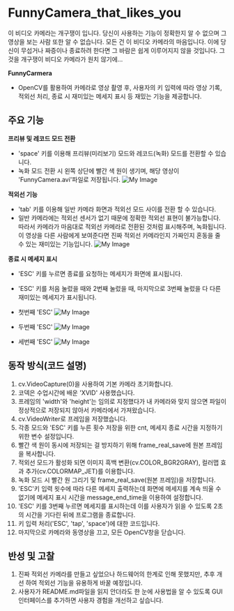 # FunnyCamera_that_likes_you
이 비디오 카메라는 개구쟁이 입니다. 당신이 사용하는 기능이 정확한지 알 수 없으며 그 영상을 보는 사람 또한 알 수 없습니다. 모든 건 이 비디오 카메라의 마음입니다. 이에 당신이 무섭거나 짜증이나 종료하려 한다면 그 바람은 쉽게 이루어지지 않을 것입니다. 그것을 개구쟁이 비디오 카메라가 원치 않기에...

**FunnyCarmera**
- OpenCV를 활용하여 카메라로 영상 촬영 후, 사용자의 키 입력에 따라 영상 기록, 적외선 처리, 종료 시 재미있는 메세지 표시 등 재밌는 기능을 제공합니다.

## 주요 기능
**프리뷰 및 레코드 모드 전환**
- 'space' 키를 이용해 프리뷰(미리보기) 모드와 레코드(녹화) 모드를 전환할 수 있습니다.
- 녹화 모드 전환 시 왼쪽 상단에 빨간 색 원이 생기며, 해당 영상이 'FunnyCamera.avi'파일로 저장됩니다.
![My Image](Frekion2002/FunnyCamera_that_likes_you/blob/main/빨간%20원%20표시%20스크립트.jpg)

**적외선 기능**
- 'tab' 키를 이용해 일반 카메라 화면과 적외선 모드 사이를 전환 할 수 있습니다.
- 일반 카메라에는 적외선 센서가 없기 때문에 정확한 적외선 표현이 불가능합니다. 따라서 카메라가 마음대로 적외선 카메라로 전환된 것처럼 표시해주며, 녹화됩니다. 이 영상을 다른 사람에게 보여준다면 진짜 적외선 카메라인지 가짜인지 혼동을 줄 수 있는 재미있는 기능입니다.
![My Image](Frekion2002/FunnyCamera_that_likes_you/blob/main/적외선%20표시의%20스크립트.jpg)

**종료 시 메세지 표시**
- 'ESC' 키를 누르면 종료를 요청하는 메세지가 화면에 표시됩니다.
- 'ESC' 키를 처음 눌렀을 때와 2번째 눌렀을 때, 마지막으로 3번째 눌렀을 다 다른 재미있는 메세지가 표시됩니다.
- 첫번째 'ESC'
![My Image](Frekion2002/FunnyCamera_that_likes_you/blob/main/ESC%20한%20번%20눌렀을%20때%20메세지.jpg)

- 두번째 'ESC'
![My Image](Frekion2002/FunnyCamera_that_likes_you/blob/main/ESC%20두%20번%20눌렀을%20때%20메세지.jpg)

- 세번째 'ESC'
![My Image](Frekion2002/FunnyCamera_that_likes_you/blob/main/ESC%20세%20번%20눌렀을%20때%20메세지.jpg)


## 동작 방식(코드 설명)
1. cv.VideoCapture(0)을 사용하여 기본 카메라 초기화합니다.
2. 코덱은 수업시간에 배운 'XVID' 사용했습니다.
3. 프레임의 'width'와 'height'는 임의로 지정했다가 내 카메라와 맞지 않으면 파일이 정상적으로 저장되지 않아서 카메라에서 가져왔습니다.
4. cv.VideoWriter로 프레임을 저장했습니다.
5. 각종 모드와 'ESC' 키를 누른 횟수 저장을 위한 cnt, 메세지 종료 시간을 지정하기 위한 변수 설정입니다.
6. 빨간 색 원이 동시에 저장되는 걸 방지하기 위해 frame_real_save에 원본 프레임을 복사합니다.
7. 적외선 모드가 활성화 되면 이미지 흑백 변환(cv.COLOR_BGR2GRAY), 컬러맵 효과 추가(cv.COLORMAP_JET)를 이용합니다.
8. 녹화 모드 시 빨간 원 그리기 및 frame_real_save(원본 프레임)을 저장합니다.
9. 'ESC'키 입력 욋수에 따라 다른 메세지 출력하는데 화면에 메세지를 계속 띄울 수 없기에 메세지 표시 시간을 message_end_time을 이용하여 설정합니다.
10. 'ESC' 키를 3번째 누르면 메세지를 표시하는데 이를 사용자가 읽을 수 있도록 2초의 시간을 기다린 뒤에 프로그램을 종료합니다.
11. 키 입력 처리('ESC', 'tap', 'space')에 대한 코드입니다.
12. 마지막으로 카메라와 동영상을 끄고, 모든 OpenCV창을 닫습니다.

## 반성 및 고찰
1. 진짜 적외선 카메라를 만들고 싶었으나 하드웨어의 한계로 인해 못했지만, 추후 개선 하여 적외선 기능을 유용하게 바꿀 예정입니다.
2. 사용자가 README.md파일을 읽지 안더라도 한 눈에 사용법을 알 수 있도록 GUI 인터페이스를 추가하면 사용자 경험을 개선하고 싶습니다.
